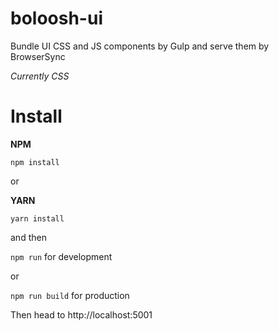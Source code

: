 # boloosh-ui
Bundle UI CSS and JS components by Gulp and serve them by BrowserSync

_Currently CSS_

# Install
**NPM**

`npm install`

or

**YARN**

`yarn install`

and then

`npm run` for development

or

`npm run build` for production

Then head to http://localhost:5001



